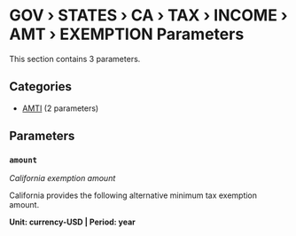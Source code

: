 # GOV › STATES › CA › TAX › INCOME › AMT › EXEMPTION Parameters

This section contains 3 parameters.

## Categories

- [AMTI](amti/index.md) (2 parameters)

## Parameters

### `amount`
*California exemption amount*

California provides the following alternative minimum tax exemption amount.

**Unit: currency-USD | Period: year**

